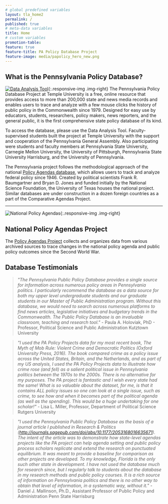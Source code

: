 ```yaml
---
# global predefined variables
layout: tla_home2
permalink: /
published: true
# meta-data variables
title: Home
# custom variables
promotion-table: 
feature: true
feature-title: PA Policy Database Project
feature-image: media/papolicy_hero_new.png
---
```

## What is the Pennsylvania Policy Database?
[![Data Analysis Tool]({{site.baseurl}}/media/data-analysis.png)](http://policydb.temple.edu/PAPolicy/analysis.spg){:.responsive-img .img-right}
The Pennsylvania Policy Database Project at Temple University is a free, online resource that provides access to more than 200,000  state and news media records and enables users to trace and analyze with a few mouse clicks the history of public policy in the Commonwealth since 1979.  Designed for easy use by educators, students, researchers, policy makers, news reporters, and the general public, it is the first comprehensive state policy database of its kind.

To access the database, please use the Data Analysis Tool. Faculty-supervised students built the project at Temple University with the support and cooperation of the Pennsylvania General Assembly. Also participating were students and faculty members at Pennsylvania State University, Carnegie Mellon University, the University of Pittsburgh, Pennsylvania State University Harrisburg, and the University of Pennsylvania.

The Pennsylvania project follows the methodological approach of the national [Policy Agendas database](www.policyagendas.org), which allows users to track and analyze federal policy since 1946. Created by political scientists Frank R. Baumgartner and Bryan D. Jones and funded initially by the National Science Foundation, the University of Texas houses the national project. Similar databases are under construction in a dozen foreign countries as a part of the Comparative Agendas Project. 

___

![National Policy Agendas]({{site.baseurl}}/media/resized2_national_policy_agendas.png){:.responsive-img .img-right}
## National Policy Agendas Project
The [Policy Agendas Project](http://www.policyagendas.org/) collects and organizes data from various archived sources to trace changes in the national policy agenda and public policy outcomes since the Second World War.

## Database Testimonials 

> _"The Pennsylvania Public Policy Database provides a single source for information across numerous policy areas in Pennsylvania politics.  I particularly recommend the database as a data source for both my upper level undergraduate students and our graduate students in our Master of Public Administration program.  Without this database, we would need to search across numerous platforms to find news articles, legislative initiatives and budgetary trends in the Commonwealth.  The Public Policy Database is an invaluable classroom, teaching and research tool."_  - Paula A. Holoviak, PhD - Professor, Political Science and Public Administration Kutztown University 

> _"I used the PA Policy Projects data for my most recent book, The Myth of Mob Rule: Violent Crime and Democratic Politics (Oxford University Press, 2016). The book compared crime as a policy issue across the United States, Britain, and the Netherlands, and as part of my US analysis, I used the PA Policy Projects data to illustrate how crime rose (and fell) as a salient political issue in Pennsylvania politics between the 1970s to the 2000s. There is no alternative for my purposes. The PA project is fantastic and I wish every state had the same! What is so valuable about the dataset, for me, is that it contains ALL policy issues so one can look at a single issue, such as crime, to see how and when it becomes part of the political agenda (as well as the spending). This would be a huge undertaking for one scholar!"_ - Lisa L. Miller, Professor, Department of Political Science Rutgers University

> _"I used the Pennsylvania Public Policy Database as the basis of a journal article I published in Research & Politics (http://journals.sagepub.com/doi/abs/10.1177/2053168016635671). The intent of the article was to demonstrate how state-level agendas projects like the PA project can help agenda setting and public policy process scholars replicate and extend the research on punctuated equilibrium. It was meant to provide a baseline for comparison as other projects are developed. To my knowledge, Florida is the only such other state in development. I have not used the database much for research since, but I regularly talk to students about the database in my research methods and public policy courses. It is a rich source of information on Pennsylvania politics and there is no other way to obtain that level of information, in a systematic way, without it."_ - Daniel J. Mallinson, Ph.D., Assistant Professor of Public Policy and Administration Penn State Harrisburg 
